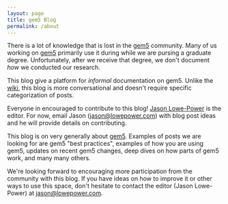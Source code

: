 ```yaml
---
layout: page
title: gem5 Blog
permalink: /about
---
```


There is a lot of knowledge that is lost in the [gem5][gem5] community.
Many of us working on [gem5][gem5] primarily use it during while we are pursing a graduate degree.
Unfortunately, after we receive that degree, we don't document *how* we conducted our research.

This blog give a platform for *informal* documentation on gem5.
Unlike the [wiki][gem5], this blog is more conversational and doesn't require specific categorization of posts.

Everyone in encouraged to contribute to this blog!
[Jason Lowe-Power](https://faculty.engineering.ucdavis.edu/lowepower/) is the editor.
For now, email Jason ([jason@lowepower.com](mailto:jason@lowepower.com)) with blog post ideas and he will provide details on contributing.

This blog is on very generally about [gem5][gem5].
Examples of posts we are looking for are gem5 "best practices", examples of how you are using gem5, updates on recent gem5 changes, deep dives on how parts of gem5 work, and many many others.

We're looking forward to encouraging more participation from the community with this blog.
If you have ideas on how to improve it or other ways to use this space, don't hesitate to contact the editor (Jason Lowe-Power) at jason@lowepower.com.

[gem5]: http://gem5.org
